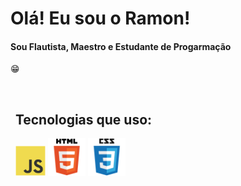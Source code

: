 # Olá! Eu sou o Ramon! 

#### Sou Flautista, Maestro e Estudante de Progarmação

😁

<div style="display: inline-block;">
    <img height="150em" src="https://github-readme-stats.vercel.app/api?username=ramonfcf&show_icons=true&theme=dracula" alt="">
    <img height="150em"  src="https://github-readme-stats.vercel.app/api/top-langs/?username=ramonfcf&layout=compact&theme=dracula" alt="">
</div>



<div style="display: inline-block;"><br>
    <h2> Tecnologias que uso:</h2>
    <img height="48" src="https://raw.githubusercontent.com/devicons/devicon/2ae2a900d2f041da66e950e4d48052658d850630/icons/javascript/javascript-original.svg" alt="Ícone javascript">  
    <img height="60" src="https://raw.githubusercontent.com/devicons/devicon/2ae2a900d2f041da66e950e4d48052658d850630/icons/html5/html5-original-wordmark.svg" alt="Ícone HTML5">
    <img height="60" src="https://raw.githubusercontent.com/devicons/devicon/2ae2a900d2f041da66e950e4d48052658d850630/icons/css3/css3-original-wordmark.svg" alt="Ícone CSS3">
    
</div>
